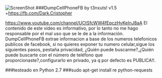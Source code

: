 
![ScreenShot](https://raw.githubusercontent.com/t3nxuts/Dump-CellPhone-Facebook/master/capture.png)
###DumpCellPhoneFB by t3nxuts! v1.5
+https://fb.com/Dark.Cristopher

https://www.youtube.com/channel/UCtSfcWW4fEpczHyKeInJ8aA
El contenido de este video es informativo, por lo tanto no me hago responsable por el mal uso que se le de a la información.
DumpCellPhoneFB extrae informacion a base de los numeros telefonicos publicos de facebook, si no quieres exponer tu numero celular,sigue los siguientes pasos, pestaña privacidad, ¿Quién puede buscarme?,¿Quién puede buscarte con el número de teléfono que proporcionaste?,configurarlo en privado, ya q por defecto es PUBLICA!!.

###testeado en Python 2.7
###sudo apt-get install re python-requests
